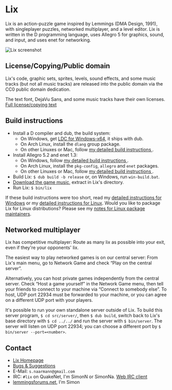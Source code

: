Lix
===

Lix is an action-puzzle game inspired by Lemmings (DMA Design, 1991),
with singleplayer puzzles, networked multiplayer, and a level editor.
Lix is written in the D programming language, uses Allegro 5 for graphics,
sound, and input, and uses enet for networking.

![Lix screenshot](http://lixgame.com/img/lix-d-screenshot.png)

License/Copying/Public domain
-----------------------------

Lix's code, graphic sets, sprites, levels, sound effects, and some music
tracks (but not all music tracks) are released into the public domain
via the CC0 public domain dedication.

The text font, DejaVu Sans, and some music tracks have their own licenses.
[Full license/copying text](https://raw.githubusercontent.com/SimonN/LixD/master/doc/copying.txt)

Build instructions
------------------

* Install a D compiler and dub, the build system:
    * On Windows, get [LDC for Windows-x64](https://github.com/ldc-developers/ldc/releases), it ships with dub.
    * On Arch Linux, install the `dlang` group package.
    * On other Linuxes or Mac, follow [my detailed build instructions
    ](https://raw.githubusercontent.com/SimonN/LixD/master/doc/build/linux.txt).
* Install Allegro 5.2 and enet 1.3:
    * On Windows, follow [my detailed build instructions
    ](https://raw.githubusercontent.com/SimonN/LixD/master/doc/build/win64.txt).
    * On Arch Linux, install the `pkg-config`, `allegro` and `enet` packages.
    * On other Linuxes or Mac, follow [my detailed build instructions
    ](https://raw.githubusercontent.com/SimonN/LixD/master/doc/build/linux.txt).
* Build Lix: `$ dub build -b release` or, on Windows, run `win-build.bat`.
* [Download the game music](http://www.lixgame.com/dow/lix-music.zip),
    extract in Lix's directory.
* Run Lix: `$ bin/lix`

If these build instructions were too short, read my [detailed instructions for Windows](https://raw.githubusercontent.com/SimonN/LixD/master/doc/build/win64.txt) or my
[detailed instructions for Linux](https://raw.githubusercontent.com/SimonN/LixD/master/doc/build/linux.txt). Would you like to package Lix for Linux distributions? Please see my [notes for Linux package maintainers](https://raw.githubusercontent.com/SimonN/LixD/master/doc/build/package.txt).

Networked multiplayer
---------------------

Lix has competitive multiplayer: Route as many lix as possible into your exit,
even if they're your opponents' lix.

The easiest way to play networked games is on our central server: From
Lix's main menu, go to Network Game and check “Play on the central server”.

Alternatively, you can host private games independently from the central
server. Check “Host a game yourself” in the Network Game menu, then tell
your friends to connect to your machine via “Connect to somebody else”.
To host, UDP port 22934 must be forwarded to your machine, or you can agree
on a different UDP port with your players.

It's possible to run your own standalone server outside of Lix.
To build this server program, `$ cd src/server/`, then `$ dub build`,
switch back to Lix's base directory with `$ cd ../../` and run the server
with `$ bin/server`. The server will listen on UDP port 22934; you can choose
a different port by `$ bin/server --port=<number>`.

Contact
-------

* [Lix Homepage](http://www.lixgame.com)
* [Bugs & Suggestions](https://github.com/SimonN/LixD/issues)
* E-Mail: `s.naarmann@gmail.com`
* IRC: `#lix` on QuakeNet, I'm SimonN or SimonNa.
    [Web IRC client](http://webchat.quakenet.org/?channels=lix)
* [lemmingsforums.net](https://www.lemmingsforums.net/index.php?board=8.0),
    I'm Simon
